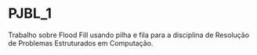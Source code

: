 # PJBL_1
Trabalho sobre Flood Fill usando pilha e fila para a disciplina de Resolução de Problemas Estruturados em Computação.
